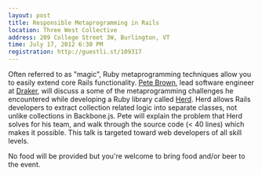 ```yaml
---
layout: post
title: Responsible Metaprogramming in Rails
location: Three West Collective
address: 209 College Street 3W, Burlington, VT
time: July 17, 2012 6:30 PM
registration: http://guestli.st/109317
---
```


Often referred to as "magic", Ruby metaprogramming techniques allow you to easily extend core Rails functionality. [Pete Brown](https://twitter.com/#!/beerlington), lead software engineer at [Draker](http://www.drakerenergy.com), will discuss a some of the metaprogramming challenges he encountered while developing a Ruby library called [Herd](https://github.com/beerlington/herd). Herd allows Rails developers to extract collection related logic into separate classes, not unlike collections in Backbone.js. Pete will explain the problem that Herd solves for his team, and walk through the source code (< 40 lines) which makes it possible. This talk is targeted toward web developers of all skill levels.

No food will be provided but you're welcome to bring food and/or beer to the event.
